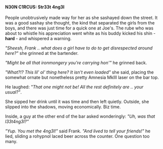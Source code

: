 #### N30N C1RCUS: Str33t 4ng3l

People unobtrusively made way for her as she sashayed down the street. It was a good
sashay she thought, the kind that separated the girls from the boys, and there was
just time for a quick one at Joe's. The rube who was about to whistle his appreciation
went white as his buddy kicked his shin - **hard** - and whispered a warning.

_"Sheesh, Frank .. what does a girl have to do to get disrespected around here?"_ she
grinned at the bartender.

_"Might be all that ironmongery you're carrying hon'"_ he grinned back.

_"What?!? This lil' ol' thing here? It isn't even loaded"_ she said, placing the somewhat
ornate but nonetheless pretty Amnesia MkIII laser on the bar top.

He laughed: _"That one might not be! All the rest definitely are .. your usual?"_.

She sipped her drink until it was time and then left quietly. Outside, she slipped into
the shadows, moving economically. Biz time.

Inside, a guy at the other end of the bar asked wonderingly: _"Uh, was that l33t4ng3l?"_

_"Yup. You met the 4ng3l!"_ said Frank. _"And lived to tell your friends!"_ he lied, sliding
a rohypnol laced beer across the counter. One question too many.
